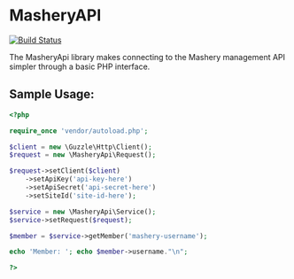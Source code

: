 MasheryAPI
==================

[![Build Status](https://secure.travis-ci.org/enygma/MasheryApi.png?branch=master)](http://travis-ci.org/enygma/MasheryApi)

The MasheryApi library makes connecting to the Mashery management API simpler
through a basic PHP interface.

## Sample Usage:

```php
<?php

require_once 'vendor/autoload.php';

$client = new \Guzzle\Http\Client();
$request = new \MasheryApi\Request();

$request->setClient($client)
	->setApiKey('api-key-here')
	->setApiSecret('api-secret-here')
	->setSiteId('site-id-here');

$service = new \MasheryApi\Service();
$service->setRequest($request);

$member = $service->getMember('mashery-username');

echo 'Member: '; echo $member->username."\n";

?>
```
